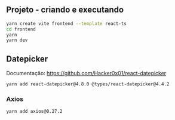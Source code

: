 ## Projeto - criando e executando

```bash
yarn create vite frontend --template react-ts
cd frontend
yarn
yarn dev
```

## Datepicker

Documentação: https://github.com/Hacker0x01/react-datepicker

```
yarn add react-datepicker@4.8.0 @types/react-datepicker@4.4.2
```

### Axios
```
yarn add axios@0.27.2
```
